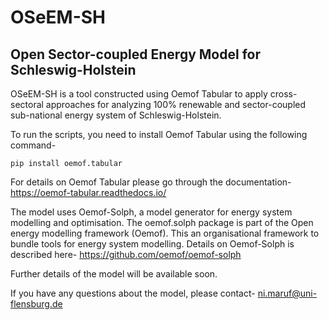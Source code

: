 # OSeEM-SH
## Open Sector-coupled Energy Model for Schleswig-Holstein

OSeEM-SH is a tool constructed using Oemof Tabular to apply cross-sectoral approaches for analyzing 100% renewable and sector-coupled sub-national energy system of Schleswig-Holstein.

To run the scripts, you need to install Oemof Tabular using the following command- 
```
pip install oemof.tabular
```
For details on Oemof Tabular please go through the documentation-
https://oemof-tabular.readthedocs.io/

The model uses Oemof-Solph, a model generator for energy system modelling and optimisation. The oemof.solph package is part of the Open energy modelling framework (Oemof). This an organisational framework to bundle tools for energy system modelling. Details on Oemof-Solph is described here- https://github.com/oemof/oemof-solph

Further details of the model will be available soon. 

If you have any questions about the model, please contact- 
ni.maruf@uni-flensburg.de
